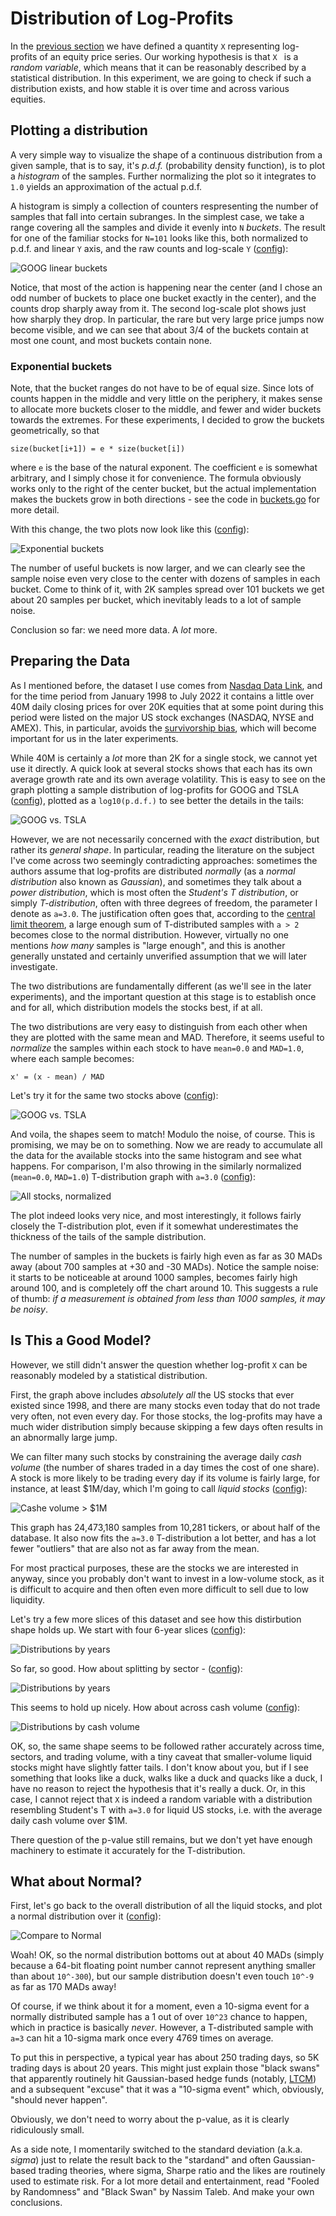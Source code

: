 # Distribution of Log-Profits

In the [previous section](../logprofits/) we have defined a quantity `X`
representing log-profits of an equity price series.  Our working hypothesis is
that `X ` is a _random variable_, which means that it can be reasonably
described by a statistical distribution. In this experiment, we are going to
check if such a distribution exists, and how stable it is over time and across
various equities.

## Plotting a distribution

A very simple way to visualize the shape of a continuous distribution from a
given sample, that is to say, it's _p.d.f._ (probability density function), is
to plot a _histogram_ of the samples. Further normalizing the plot so it
integrates to `1.0` yields an approximation of the actual p.d.f.

A histogram is simply a collection of counters respresenting the number of
samples that fall into certain subranges. In the simplest case, we take a range
covering all the samples and divide it evenly into `N` _buckets_. The result for
one of the familiar stocks for `N=101` looks like this, both normalized to
p.d.f. and linear `Y` axis, and the raw counts and log-scale `Y`
([config](assets/GOOG-linear-buckets.json)):

![GOOG linear buckets](assets/GOOG-linear-buckets.jpeg)

Notice, that most of the action is happening near the center (and I chose an odd
number of buckets to place one bucket exactly in the center), and the counts
drop sharply away from it. The second log-scale plot shows just how sharply they
drop. In particular, the rare but very large price jumps now become visible, and
we can see that about 3/4 of the buckets contain at most one count, and most
buckets contain none.

### Exponential buckets

Note, that the bucket ranges do not have to be of equal size. Since lots of
counts happen in the middle and very little on the periphery, it makes sense to
allocate more buckets closer to the middle, and fewer and wider buckets towards
the extremes. For these experiments, I decided to grow the buckets
geometrically, so that

```
size(bucket[i+1]) = e * size(bucket[i])
```

where `e` is the base of the natural exponent. The coefficient `e` is somewhat
arbitrary, and I simply chose it for convenience. The formula obviously works
only to the right of the center bucket, but the actual implementation makes the
buckets grow in both directions - see the code in [buckets.go] for more detail.

With this change, the two plots now look like this
([config](assets/GOOG-exp-buckets.json)):

![Exponential buckets](assets/GOOG-exp-buckets.jpeg)

The number of useful buckets is now larger, and we can clearly see the sample
noise even very close to the center with dozens of samples in each bucket. Come
to think of it, with 2K samples spread over 101 buckets we get about 20 samples
per bucket, which inevitably leads to a lot of sample noise.

Conclusion so far: we need more data. A _lot_ more.

## Preparing the Data

As I mentioned before, the dataset I use comes from [Nasdaq Data Link], and for
the time period from January 1998 to July 2022 it contains a little over 40M
daily closing prices for over 20K equities that at some point during this period
were listed on the major US stock exchanges (NASDAQ, NYSE and AMEX). This, in
particular, avoids the [survivorship bias], which will become important for us
in the later experiments.

While 40M is certainly a _lot_ more than 2K for a single stock, we cannot yet
use it directly. A quick look at several stocks shows that each has its own
average growth rate and its own average volatility.  This is easy to see on the
graph plotting a sample distribution of log-profits for GOOG and TSLA
([config](assets/GOOG-vs-TSLA.json)), plotted as a `log10(p.d.f.)` to see better
the details in the tails:

![GOOG vs. TSLA](assets/GOOG-vs-TSLA.jpeg)

However, we are not necessarily concerned with the _exact_ distribution, but
rather its _general shape_. In particular, reading the literature on the subject
I've come across two seemingly contradicting approaches: sometimes the authors
assume that log-profits are distributed _normally_ (as a _normal distribution_
also known as _Gaussian_), and sometimes they talk about a _power distribution_,
which is most often the _Student's T distribution_, or simply _T-distribution_,
often with three degrees of freedom, the parameter I denote as `a=3.0`.  The
justification often goes that, according to the [central limit theorem], a large
enough sum of T-distributed samples with `a > 2` becomes close to the normal
distribution. However, virtually no one mentions _how many_ samples is "large
enough", and this is another generally unstated and certainly unverified
assumption that we will later investigate.

The two distributions are fundamentally different (as we'll see in the later
experiments), and the important question at this stage is to establish once and
for all, which distribution models the stocks best, if at all.

The two distributions are very easy to distinguish from each other when they are
plotted with the same mean and MAD. Therefore, it seems useful to _normalize_
the samples within each stock to have `mean=0.0` and `MAD=1.0`, where each
sample becomes:

```
x' = (x - mean) / MAD
```

Let's try it for the same two stocks above
([config](assets/GOOG-vs-TSLA-normalized.json)):

![GOOG vs. TSLA](assets/GOOG-vs-TSLA-normalized.jpeg)

And voila, the shapes seem to match! Modulo the noise, of course. This is
promising, we may be on to something. Now we are ready to accumulate all the
data for the available stocks into the same histogram and see what happens.  For
comparison, I'm also throwing in the similarly normalized (`mean=0.0`,
`MAD=1.0`) T-distribution graph with `a=3.0`
([config](assets/Distribution-all-stocks-with-samples.json)):

![All stocks, normalized](assets/Distribution-all-stocks-with-samples.jpeg)

The plot indeed looks very nice, and most interestingly, it follows fairly
closely the T-distribution plot, even if it somewhat underestimates the
thickness of the tails of the sample distribution.

The number of samples in the buckets is fairly high even as far as 30 MADs away
(about 700 samples at +30 and -30 MADs).  Notice the sample noise: it starts to
be noticeable at around 1000 samples, becomes fairly high around 100, and is
completely off the chart around 10. This suggests a rule of thumb: _if a
measurement is obtained from less than 1000 samples, it may be noisy_.

## Is This a Good Model?

However, we still didn't answer the question whether log-profit `X` can be
reasonably modeled by a statistical distribution.

First, the graph above includes _absolutely all_ the US stocks that ever existed
since 1998, and there are many stocks even today that do not trade very often,
not even every day. For those stocks, the log-profits may have a much wider
distribution simply because skipping a few days often results in an abnormally
large jump.

We can filter many such stocks by constraining the average daily _cash volume_
(the number of shares traded in a day times the cost of one share). A stock is
more likely to be trading every day if its volume is fairly large, for instance,
at least $1M/day, which I'm going to call _liquid stocks_
([config](assets/Vol-1M-stocks.json)):

![Cashe volume > $1M](assets/Vol-1M-stocks.jpeg)

This graph has 24,473,180 samples from 10,281 tickers, or about half of the
database. It also now fits the `a=3.0` T-distribution a lot better, and has a
lot fewer "outliers" that are also not as far away from the mean.

For most practical purposes, these are the stocks we are interested in anyway,
since you probably don't want to invest in a low-volume stock, as it is
difficult to acquire and then often even more difficult to sell due to low
liquidity.

Let's try a few more slices of this dataset and see how this distirbution shape
holds up.  We start with four 6-year slices ([config](assets/by-years.json)):

![Distributions by years](assets/by-years.jpeg)

So far, so good. How about splitting by sector -
([config](assets/by-sectors.json)):

![Distributions by years](assets/by-sectors.jpeg)

This seems to hold up nicely.  How about across cash volume
([config](assets/by-volume.json)):

![Distributions by cash volume](assets/by-volume.jpeg)

OK, so, the same shape seems to be followed rather accurately across time,
sectors, and trading volume, with a tiny caveat that smaller-volume liquid
stocks might have slightly fatter tails. I don't know about you, but if I see
something that looks like a duck, walks like a duck and quacks like a duck, I
have no reason to reject the hypothesis that it's really a duck. Or, in this
case, I cannot reject that `X` is indeed a random variable with a distribution
resembling Student's T with `a=3.0` for liquid US stocks, i.e. with the average
daily cash volume over $1M.

There question of the p-value still remains, but we don't yet have enough
machinery to estimate it accurately for the T-distribution.

## What about Normal?

First, let's go back to the overall distribution of all the liquid stocks, and
plot a normal distribution over it ([config](assets/all-stocks-normal.json)):

![Compare to Normal](assets/all-stocks-normal.jpeg)

Woah! OK, so the normal distribution bottoms out at about 40 MADs (simply
because a 64-bit floating point number cannot represent anything smaller than
about `10^-300`), but our sample distribution doesn't even touch `10^-9` as far
as 170 MADs away!

Of course, if we think about it for a moment, even a 10-sigma event for a
normally distributed sample has a 1 out of over `10^23` chance to happen, which
in practice is basically _never_. However, a T-distributed sample with `a=3` can
hit a 10-sigma mark once every 4769 times on average.

To put this in perspective, a typical year has about 250 trading days, so 5K
trading days is about 20 years. This might just explain those "black swans" that
apparently routinely hit Gaussian-based hedge funds (notably, [LTCM]) and a
subsequent "excuse" that it was a "10-sigma event" which, obviously, "should
never happen".

Obviously, we don't need to worry about the p-value, as it is clearly
ridiculously small.

As a side note, I momentarily switched to the standard deviation (a.k.a.
_sigma_) just to relate the result back to the "stardand" and often
Gaussian-based trading theories, where sigma, Sharpe ratio and the likes are
routinely used to estimate risk.  For a lot more detail and entertainment, read
"Fooled by Randomness" and "Black Swan" by Nassim Taleb.  And make your own
conclusions.

[survivorship bias]: https://en.wikipedia.org/wiki/Survivorship_bias
[Nasdaq Data Link]: https://data.nasdaq.com/databases/SFB/data
[buckets.go]: https://github.com/stockparfait/stockparfait/blob/main/stats/buckets.go
[central limit theorem]: https://en.wikipedia.org/wiki/Central_limit_theorem
[LTCM]: https://en.wikipedia.org/wiki/Long-Term_Capital_Management
